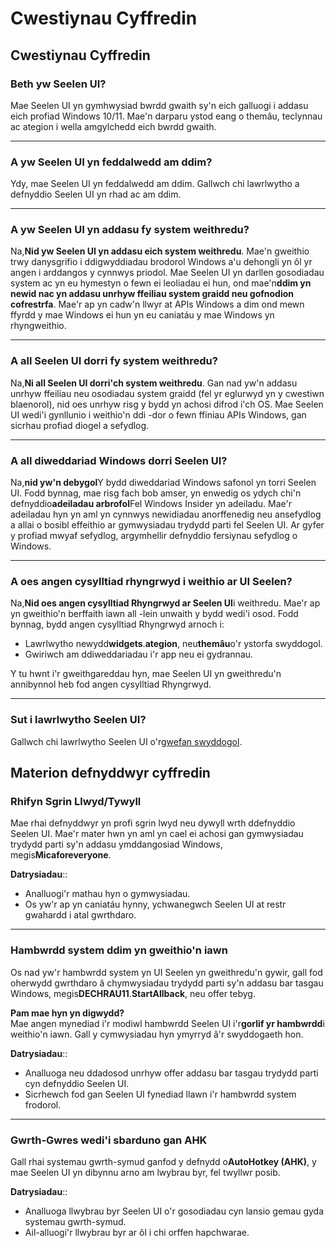 # **Cwestiynau Cyffredin**

## **Cwestiynau Cyffredin**

### **Beth yw Seelen UI?**

Mae Seelen UI yn gymhwysiad bwrdd gwaith sy'n eich galluogi i addasu eich profiad Windows 10/11. Mae'n darparu ystod eang o themâu, teclynnau ac ategion i wella amgylchedd eich bwrdd gwaith.

***

### **A yw Seelen UI yn feddalwedd am ddim?**

Ydy, mae Seelen UI yn feddalwedd am ddim. Gallwch chi lawrlwytho a defnyddio Seelen UI yn rhad ac am ddim.

***

### **A yw Seelen UI yn addasu fy system weithredu?**

Na,**Nid yw Seelen UI yn addasu eich system weithredu**. Mae'n gweithio trwy danysgrifio i ddigwyddiadau brodorol Windows a'u dehongli yn ôl yr angen i arddangos y cynnwys priodol. Mae Seelen UI yn darllen gosodiadau system ac yn eu hymestyn o fewn ei leoliadau ei hun, ond mae'n**ddim yn newid nac yn addasu unrhyw ffeiliau system graidd neu gofnodion cofrestrfa**. Mae'r ap yn cadw'n llwyr at APIs Windows a dim ond mewn ffyrdd y mae Windows ei hun yn eu caniatáu y mae Windows yn rhyngweithio.

***

### **A all Seelen UI dorri fy system weithredu?**

Na,**Ni all Seelen UI dorri'ch system weithredu**. Gan nad yw'n addasu unrhyw ffeiliau neu osodiadau system graidd (fel yr eglurwyd yn y cwestiwn blaenorol), nid oes unrhyw risg y bydd yn achosi difrod i'ch OS. Mae Seelen UI wedi'i gynllunio i weithio'n ddi -dor o fewn ffiniau APIs Windows, gan sicrhau profiad diogel a sefydlog.

***

### **A all diweddariad Windows dorri Seelen UI?**

Na,**nid yw'n debygol**Y bydd diweddariad Windows safonol yn torri Seelen UI. Fodd bynnag, mae risg fach bob amser, yn enwedig os ydych chi'n defnyddio**adeiladau arbrofol**Fel Windows Insider yn adeiladu. Mae'r adeiladau hyn yn aml yn cynnwys newidiadau anorffenedig neu ansefydlog a allai o bosibl effeithio ar gymwysiadau trydydd parti fel Seelen UI. Ar gyfer y profiad mwyaf sefydlog, argymhellir defnyddio fersiynau sefydlog o Windows.

***

### **A oes angen cysylltiad rhyngrwyd i weithio ar UI Seelen?**

Na,**Nid oes angen cysylltiad Rhyngrwyd ar Seelen UI**i weithredu. Mae'r ap yn gweithio'n berffaith iawn all -lein unwaith y bydd wedi'i osod. Fodd bynnag, bydd angen cysylltiad Rhyngrwyd arnoch i:

* Lawrlwytho newydd**widgets**.**ategion**, neu**themâu**o'r ystorfa swyddogol.
* Gwiriwch am ddiweddariadau i'r app neu ei gydrannau.

Y tu hwnt i'r gweithgareddau hyn, mae Seelen UI yn gweithredu'n annibynnol heb fod angen cysylltiad Rhyngrwyd.

***

### **Sut i lawrlwytho Seelen UI?**

Gallwch chi lawrlwytho Seelen UI o'r[gwefan swyddogol](https://seelen.io).

## **Materion defnyddwyr cyffredin**

### **Rhifyn Sgrin Llwyd/Tywyll**

Mae rhai defnyddwyr yn profi sgrin lwyd neu dywyll wrth ddefnyddio Seelen UI. Mae'r mater hwn yn aml yn cael ei achosi gan gymwysiadau trydydd parti sy'n addasu ymddangosiad Windows, megis**Micaforeveryone**.

**Datrysiadau**::

* Analluogi'r mathau hyn o gymwysiadau.
* Os yw'r ap yn caniatáu hynny, ychwanegwch Seelen UI at restr gwahardd i atal gwrthdaro.

***

### **Hambwrdd system ddim yn gweithio'n iawn**

Os nad yw'r hambwrdd system yn UI Seelen yn gweithredu'n gywir, gall fod oherwydd gwrthdaro â chymwysiadau trydydd parti sy'n addasu bar tasgau Windows, megis**DECHRAU11**.**StartAllback**, neu offer tebyg.

**Pam mae hyn yn digwydd?**\
Mae angen mynediad i'r modiwl hambwrdd Seelen UI i'r**gorlif yr hambwrdd**i weithio'n iawn. Gall y cymwysiadau hyn ymyrryd â'r swyddogaeth hon.

**Datrysiadau**::

* Analluoga neu ddadosod unrhyw offer addasu bar tasgau trydydd parti cyn defnyddio Seelen UI.
* Sicrhewch fod gan Seelen UI fynediad llawn i'r hambwrdd system frodorol.

***

### **Gwrth-Gwres wedi'i sbarduno gan AHK**

Gall rhai systemau gwrth-symud ganfod y defnydd o**AutoHotkey (AHK)**, y mae Seelen UI yn dibynnu arno am lwybrau byr, fel twyllwr posib.

**Datrysiadau**::

* Analluoga llwybrau byr Seelen UI o'r gosodiadau cyn lansio gemau gyda systemau gwrth-symud.
* Ail-alluogi'r llwybrau byr ar ôl i chi orffen hapchwarae.
